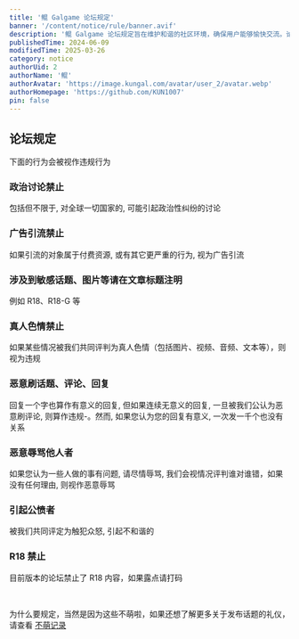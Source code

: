 ```yaml
---
title: '鲲 Galgame 论坛规定'
banner: '/content/notice/rule/banner.avif'
description: '鲲 Galgame 论坛规定旨在维护和谐的社区环境，确保用户能够愉快交流。论坛禁止一切政治讨论，以避免争议；广告引流行为，尤其涉及付费资源，将被视为违规。此外，涉及敏感话题（如 R18、R18-G）需在标题注明，而真人色情内容一律禁止。恶意刷评论、辱骂他人以及引起公愤的行为都会被严肃处理。当前版本的论坛全面禁止 R18 内容，若涉及裸露必须打码。制定这些规则是为了营造更友好的讨论氛围，更多发布规范可参考 不萌记录。'
publishedTime: 2024-06-09
modifiedTime: 2025-03-26
category: notice
authorUid: 2
authorName: '鲲'
authorAvatar: 'https://image.kungal.com/avatar/user_2/avatar.webp'
authorHomepage: 'https://github.com/KUN1007'
pin: false
---
```


## 论坛规定

下面的行为会被视作违规行为

### 政治讨论禁止

包括但不限于, 对全球一切国家的, 可能引起政治性纠纷的讨论

### 广告引流禁止

如果引流的对象属于付费资源, 或有其它更严重的行为, 视为广告引流

### 涉及到敏感话题、图片等请在文章标题注明

例如 R18、R18-G 等

### 真人色情禁止

如果某些情况被我们共同评判为真人色情（包括图片、视频、音频、文本等），则视为违规

### 恶意刷话题、评论、回复

回复一个字也算作有意义的回复, 但如果连续无意义的回复, 一旦被我们公认为恶意刷评论, 则算作违规-。然而, 如果您认为您的回复有意义, 一次发一千个也没有关系

### 恶意辱骂他人者

如果您认为一些人做的事有问题, 请尽情辱骂, 我们会视情况评判谁对谁错，如果没有任何理由, 则视作恶意辱骂

### 引起公愤者

被我们共同评定为触犯众怒, 引起不和谐的

### R18 禁止

目前版本的论坛禁止了 R18 内容，如果露点请打码

<br/>

为什么要规定，当然是因为这些不萌啦，如果还想了解更多关于发布话题的礼仪，请查看 [不萌记录](/unmoe)
